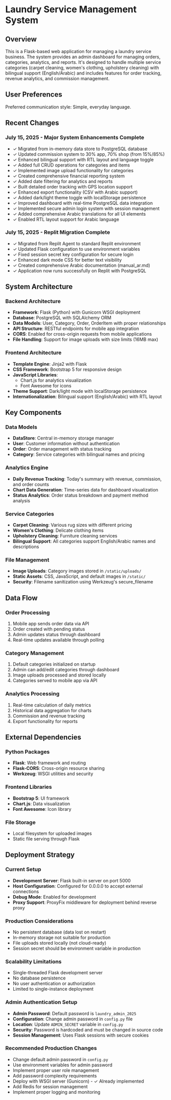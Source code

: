# Laundry Service Management System

## Overview

This is a Flask-based web application for managing a laundry service business. The system provides an admin dashboard for managing orders, categories, analytics, and reports. It's designed to handle multiple service categories (carpet cleaning, women's clothing, upholstery cleaning) with bilingual support (English/Arabic) and includes features for order tracking, revenue analytics, and commission management.

## User Preferences

Preferred communication style: Simple, everyday language.

## Recent Changes

### July 15, 2025 - Major System Enhancements Complete
- ✓ Migrated from in-memory data store to PostgreSQL database  
- ✓ Updated commission system to 30% app, 70% shop (from 15%/85%)
- ✓ Enhanced bilingual support with RTL layout and language toggle
- ✓ Added full CRUD operations for categories and items
- ✓ Implemented image upload functionality for categories
- ✓ Created comprehensive financial reporting system
- ✓ Added date filtering for analytics and reports
- ✓ Built detailed order tracking with GPS location support
- ✓ Enhanced export functionality (CSV with Arabic support)
- ✓ Added dark/light theme toggle with localStorage persistence
- ✓ Improved dashboard with real-time PostgreSQL data integration
- ✓ Implemented secure admin login system with session management
- ✓ Added comprehensive Arabic translations for all UI elements
- ✓ Enabled RTL layout support for Arabic language

### July 15, 2025 - Replit Migration Complete
- ✓ Migrated from Replit Agent to standard Replit environment
- ✓ Updated Flask configuration to use environment variables
- ✓ Fixed session secret key configuration for secure login
- ✓ Enhanced dark mode CSS for better text visibility
- ✓ Created comprehensive Arabic documentation (manual_ar.md)
- ✓ Application now runs successfully on Replit with PostgreSQL

## System Architecture

### Backend Architecture
- **Framework**: Flask (Python) with Gunicorn WSGI deployment
- **Database**: PostgreSQL with SQLAlchemy ORM
- **Data Models**: User, Category, Order, OrderItem with proper relationships
- **API Structure**: RESTful endpoints for mobile app integration
- **CORS**: Enabled for cross-origin requests from mobile applications
- **File Handling**: Support for image uploads with size limits (16MB max)

### Frontend Architecture
- **Template Engine**: Jinja2 with Flask
- **CSS Framework**: Bootstrap 5 for responsive design
- **JavaScript Libraries**: 
  - Chart.js for analytics visualization
  - Font Awesome for icons
- **Theme Support**: Dark/light mode with localStorage persistence
- **Internationalization**: Bilingual support (English/Arabic) with RTL layout

## Key Components

### Data Models
- **DataStore**: Central in-memory storage manager
- **User**: Customer information without authentication
- **Order**: Order management with status tracking
- **Category**: Service categories with bilingual names and pricing

### Analytics Engine
- **Daily Revenue Tracking**: Today's summary with revenue, commission, and order counts
- **Chart Data Generation**: Time-series data for dashboard visualization
- **Status Analytics**: Order status breakdown and payment method analysis

### Service Categories
- **Carpet Cleaning**: Various rug sizes with different pricing
- **Women's Clothing**: Delicate clothing items
- **Upholstery Cleaning**: Furniture cleaning services
- **Bilingual Support**: All categories support English/Arabic names and descriptions

### File Management
- **Image Uploads**: Category images stored in `/static/uploads/`
- **Static Assets**: CSS, JavaScript, and default images in `/static/`
- **Security**: Filename sanitization using Werkzeug's secure_filename

## Data Flow

### Order Processing
1. Mobile app sends order data via API
2. Order created with pending status
3. Admin updates status through dashboard
4. Real-time updates available through polling

### Category Management
1. Default categories initialized on startup
2. Admin can add/edit categories through dashboard
3. Image uploads processed and stored locally
4. Categories served to mobile app via API

### Analytics Processing
1. Real-time calculation of daily metrics
2. Historical data aggregation for charts
3. Commission and revenue tracking
4. Export functionality for reports

## External Dependencies

### Python Packages
- **Flask**: Web framework and routing
- **Flask-CORS**: Cross-origin resource sharing
- **Werkzeug**: WSGI utilities and security

### Frontend Libraries
- **Bootstrap 5**: UI framework
- **Chart.js**: Data visualization
- **Font Awesome**: Icon library

### File Storage
- Local filesystem for uploaded images
- Static file serving through Flask

## Deployment Strategy

### Current Setup
- **Development Server**: Flask built-in server on port 5000
- **Host Configuration**: Configured for 0.0.0.0 to accept external connections
- **Debug Mode**: Enabled for development
- **Proxy Support**: ProxyFix middleware for deployment behind reverse proxy

### Production Considerations
- No persistent database (data lost on restart)
- In-memory storage not suitable for production
- File uploads stored locally (not cloud-ready)
- Session secret should be environment variable in production

### Scalability Limitations
- Single-threaded Flask development server
- No database persistence
- No user authentication or authorization
- Limited to single-instance deployment

### Admin Authentication Setup
- **Admin Password**: Default password is `laundry_admin_2025`
- **Configuration**: Change admin password in `config.py` file
- **Location**: Update `ADMIN_SECRET` variable in `config.py`
- **Security**: Password is hardcoded and must be changed in source code
- **Session Management**: Uses Flask sessions with secure cookies

### Recommended Production Changes
- Change default admin password in `config.py`
- Use environment variables for admin password
- Implement proper user role management
- Add password complexity requirements
- Deploy with WSGI server (Gunicorn) - ✓ Already implemented
- Add Redis for session management
- Implement proper logging and monitoring
